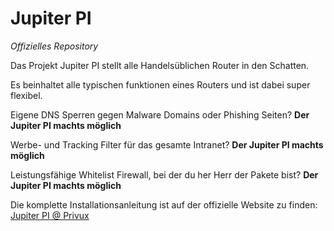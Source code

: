 # Jupiter PI
*Offizielles Repository*

Das Projekt Jupiter PI stellt alle Handelsüblichen Router in den Schatten. 

Es beinhaltet alle typischen funktionen eines Routers und ist dabei super flexibel.

Eigene DNS Sperren gegen Malware Domains oder Phishing Seiten? 
**Der Jupiter PI machts möglich**

Werbe- und Tracking Filter für das gesamte Intranet?
**Der Jupiter PI machts möglich**

Leistungsfähige Whitelist Firewall, bei der du her Herr der Pakete bist?
**Der Jupiter PI machts möglich**

Die komplette Installationsanleitung ist auf der offizielle Website zu finden:
[Jupiter PI @ Privux](https://www.privux.de/raspberry-router/)